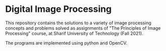 # Digital Image Processing
This repository contains the solutions to a variety of image processing concepts and problems solved as assignments of "The Principles of Image Processing" course, at Sharif University of Technology (Fall 2021).

The programs are implemented using python and OpenCV.
